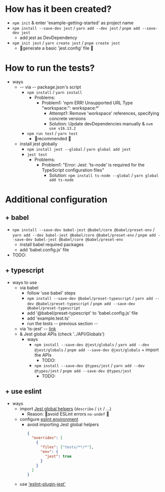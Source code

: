 # How has it been created?
* `npm init` & enter 'example-getting-started' as project name
* `npm install --save-dev jest` / `yarn add --dev jest` / `pnpm add --save-dev jest`
  * add jest as DevDependency
* `npm init jest` / `yarn create jest` / `pnpm create jest`
  * 👀generate a basic 'jest.config' file 👀

# How to run the tests?
* ways
  * -- via -- package.json's script 
    * `npm install` / `yarn install`
      * Problems:
        * Problem1: 'npm ERR! Unsupported URL Type "workspace:": workspace:*'
          * Attempt1: Remove 'workspace' references, specifying concrete versions
          * Solution: Update devDependencies manually & `nvm use v16.13.2`
    * `npm run test` / `yarn test`
      * 👀recommended 👀
  * install jest globally
    * `npm install jest --global` / `yarn global add jest`
    * `jest test`
      * Problems: 
        * Problem1: "Error: Jest: 'ts-node' is required for the TypeScript configuration files"
          * Solution: `npm install ts-node --global` / `yarn global add ts-node`

# Additional configuration
## \+ babel
* `npm install --save-dev babel-jest @babel/core @babel/preset-env` / `yarn add --dev babel-jest @babel/core @babel/preset-env` / `pnpm add --save-dev babel-jest @babel/core @babel/preset-env`
  * install babel required packages
  * add 'babel.config.js' file
* TODO:

## \+ typescript
* ways to use
  * via babel
    * follow 'use babel' steps
    * `npm install --save-dev @babel/preset-typescript` / `yarn add --dev @babel/preset-typescript` / `pnpm add --save-dev @babel/preset-typescript`
    * add '@babel/preset-typescript' to 'babel.config.js' file
    * add 'example.test.ts'
    * run the tests -- previous section --
  * via 'ts-jest' -- [link](https://kulshekhar.github.io/ts-jest/)
  * & Jest global APIs (check '../API/Globals')
    * ways
      * `npm install --save-dev @jest/globals` / `yarn add --dev @jest/globals` / `pnpm add --save-dev @jest/globals` + import the APIs
        * TODO:
      * `npm install --save-dev @types/jest` / `yarn add --dev @types/jest` / `pnpm add --save-dev @types/jest`
        * TODO:

## \+ use eslint
* ways
  * import [Jest global helpers](/docs/GlobalAPI.md) (`describe` / `it` / ...)
    * Reason: 🧠avoid ESLint errors `no-undef` 🧠
  * configure [eslint environment](https://eslint.org/docs/latest/use/configure/language-options#specifying-environments)
    * avoid importing Jest global helpers
      ```json
      {
        "overrides": [
          {
            "files": ["tests/**/*"],
            "env": {
              "jest": true
            }
          }
        ]
      }
      ```
  * use ['eslint-plugin-jest'](https://github.com/jest-community/eslint-plugin-jest)
